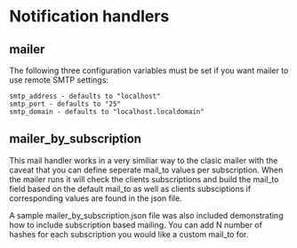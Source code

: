 # Notification handlers

## mailer

The following three configuration variables must be set if you want mailer to use remote SMTP settings:

    smtp_address - defaults to "localhost"
    smtp_port - defaults to "25"
    smtp_domain - defaults to "localhost.localdomain"

## mailer_by_subscription

This mail handler works in a very similiar way to the clasic mailer with the caveat that you can define seperate mail_to values per subscription.  When the mailer runs it will check the clients subscriptions and build the mail_to field based on the default mail_to as well as clients subsciptions if corresponding values are found in the json file.

A sample mailer_by_subscription.json file was also included demonstrating how to include subscription based mailing. You can add N number of hashes for each subscription you would like a custom mail_to for.  
